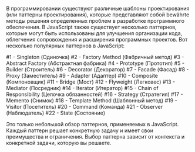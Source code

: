 В программировании существуют различные шаблоны проектирования (или паттерны проектирования), которые представляют собой bewährte методы решения определенных проблем в разработке программного обеспечения. В JavaScript также существует несколько паттернов, которые могут быть использованы для улучшения организации кода, облегчения сопровождения и расширения программных проектов. Вот несколько популярных паттернов в JavaScript:

#1 - Singleton (Одиночка)
#2 - Factory Method (Фабричный метод)
#3 - Abstract Factory (Абстрактная фабрика)
#4 - Prototype (Прототип)
#5 - Builder (Строитель)
#6 - Decorator (Декоратор)
#7 - Facade (Фасад)
#8 - Proxy (Заместитель)
#9 - Adapter (Адаптер)
#10 - Composite (Компоновщик)
#11 - Bridge (Мост)
#12 - Flyweight (Легковес)
#13 - Mediator (Посредник)
#14 - Iterator (Итератор)
#15 - Chain of Responsibility (Цепочка обязанностей)
#16 - Strategy (Стратегия)
#17 - Memento (Снимок)
#18 - Template Method (Шаблонный метод)
#19 - Visitor (Посетитель)
#20 - Command (Команда)
#21 - Observer (Наблюдатель)
#22 - State (Состояние)



Это только небольшой обзор паттернов, применяемых в JavaScript. Каждый паттерн решает конкретную задачу и имеет свои преимущества и ограничения. Выбор паттерна зависит от контекста и конкретной задачи, которую вы решаете.